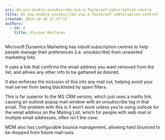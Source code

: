 ```yaml
---
uri: do-you-enable-unsubscribe-via-a-foolproof-subscription-centre
title: Do you enable unsubscribe via a foolproof subscription centre?
created: 2014-10-16 21:47:17
authors:
  - id: 4
    title: Ulysses Maclaren
---
```





<span class='intro'> <p class="p1">Microsoft Dynamics Marketing has inbuilt subscription centres to help people manage their preferences (i.e. unsubscribe) from unwanted marketing lists.&#160;</p><p class="p1">It uses a link that confirms the email address you want removed from the list, and allows any other info to be gathered as desired.</p> </span>

<p class="p1">​It also enforces the inclusion of this into any mail out, helping avoid your mail server from being blacklisted by spam filters.</p><p class="p1">This is far superior to the MS CRM version, which just uses a mailto link, causing an outlook popup mail window with an unsubscribe tag in that email. The problem with this is it won’t work unless you’re using outlook for the email address on the Mailing List, which for people with web mail or multiple email addresses, often isn’t the case.​</p><p class="p1">MDM also has configurable bounce management, allowing hard bounced to be dropped from future mail-outs.</p>


